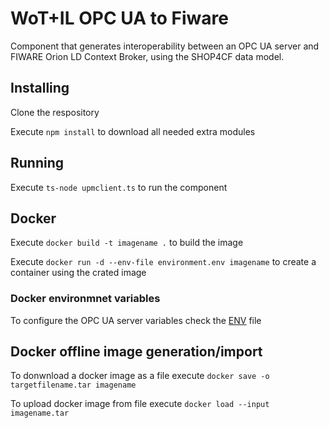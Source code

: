 # WoT+IL OPC UA to Fiware

Component that generates interoperability between an OPC UA server and FIWARE Orion LD Context Broker, using the SHOP4CF data model.

## Installing

Clone the respository 

Execute  ``npm install`` to download all needed extra modules

## Running

Execute ``ts-node upmclient.ts`` to run the component

## Docker

Execute ``docker build -t imagename .`` to build the image

Execute ``docker run -d --env-file environment.env imagename`` to create a container using the crated image

### Docker environmnet variables

To configure the OPC UA server variables check the [ENV](./environment.env) file

## Docker offline image generation/import

To donwnload a docker image as a file execute `` docker save -o targetfilename.tar imagename ``

To upload docker image from file execute `` docker load --input imagename.tar ``